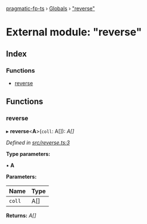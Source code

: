 [pragmatic-fp-ts](../README.md) › [Globals](../globals.md) › ["reverse"](_reverse_.md)

# External module: "reverse"

## Index

### Functions

* [reverse](_reverse_.md#reverse)

## Functions

###  reverse

▸ **reverse**<**A**>(`coll`: A[]): *A[]*

*Defined in [src/reverse.ts:3](https://github.com/hermann-p/pragmatic-fp-ts/blob/d13f3c1/src/reverse.ts#L3)*

**Type parameters:**

▪ **A**

**Parameters:**

Name | Type |
------ | ------ |
`coll` | A[] |

**Returns:** *A[]*
